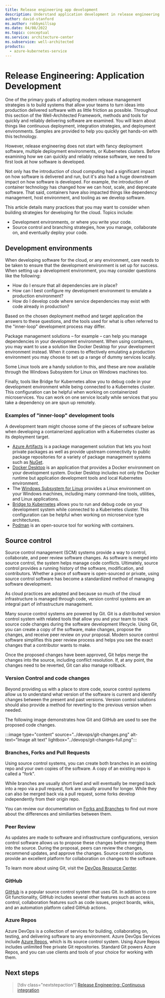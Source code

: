 ```yaml
---
title: Release engineering app development
description: Understand application development in release engineering. Build systems so your teams can turn ideas into production-delivered software with minimal friction.
author: david-stanford
ms.author: robbymillsap
ms.date: 04/08/2022
ms.topic: conceptual
ms.service: architecture-center
ms.subservice: well-architected
products:
  - azure-kubernetes-service
---
```


# Release Engineering: Application Development

One of the primary goals of adopting modern release management strategies is to build systems that allow your teams to turn ideas into production delivered software with as little friction as possible. Throughout this section of the Well-Architected Framework, methods and tools for quickly and reliably delivering software are examined. You will learn about things like continuous deployment, integration strategies, and deployment environments. Samples are provided to help you quickly get hands-on with this technology.

However, release engineering does not start with fancy deployment software, multiple deployment environments, or Kubernetes clusters. Before examining how we can quickly and reliably release software, we need to first look at how software is developed. 

Not only has the introduction of cloud computing had a significant impact on how software is delivered and run, but it's also had a huge downstream impact on how software is developed. For example, the introduction of container technology has changed how we can host, scale, and deprecate software. That said, containers have also impacted things like dependency management, host environment, and tooling as we develop software.

This article details many practices that you may want to consider when building strategies for developing for the cloud. Topics include:

- Development environments, or where you write your code.
- Source control and branching strategies, how you manage, collaborate on, and eventually deploy your code.

## Development environments

When developing software for the cloud, or any environment, care needs to be taken to ensure that the development environment is set up for success. When setting up a development environment, you may consider questions like the following:

- How do I ensure that all dependencies are in place?
- How can I best configure my development environment to emulate a production environment?
- How do I develop code where service dependencies may exist with code already in production?

Based on the chosen deployment method and target application the answers to these questions, and the tools used for what is often referred to the "inner-loop" development process may differ. 

Package management solutions – for example – can help you manage dependencies in your development environment. When using containers, you may want to use a solution like Docker Desktop for your development environment instead. 
When it comes to effectively emulating a production environment you may choose to set up a range of dummy services locally. 

Some Linux tools are a handy solution to this, and these are now available through the Windows Subsystem for Linux on Windows machines too. 

Finally, tools like Bridge for Kubernetes allow you to debug code in your development environment while being connected to a Kubernetes cluster. This configuration can be helpful when working on containerized microservices. You can work on one service locally while services that you take a dependency on are spun up remotely.

### Examples of "inner-loop" development tools

A development team might choose some of the pieces of software below when developing a containerized application with a Kubernetes cluster as its deployment target.

- [Azure Artifacts](https://azure.microsoft.com/en-us/services/devops/artifacts/) is a package management solution that lets you host private packages as well as provide upstream connectivity to public package repositories for a variety of package management systems such as [NuGet](https://www.nuget.org/). 
- [Docker Desktop](https://www.docker.com/products/docker-desktop) is an application that provides a Docker environment on your development system. Docker Desktop includes not only the Docker runtime but application development tools and local Kubernetes environment. 
- The [Windows Subsystem for Linux](/windows/wsl/) provides a Linux environment on your Windows machines, including many command-line tools, utilities, and Linux applications.
- [Bridge to Kubernetes](/visualstudio/containers/bridge-to-kubernetes) allows you to run and debug code on your development system while connected to a Kubernetes cluster. This configuration can be helpful when working on microservice type architectures. 
- [Podman](https://developers.redhat.com/articles/podman-next-generation-linux-container-tools) is an open-source tool for working with containers.

## Source control

Source control management (SCM) systems provide a way to control, collaborate, and peer review software changes. As software is merged into source control, the system helps manage code conflicts. Ultimately, source control provides a running history of the software, modification, and contributors. Whether a piece of software is open-sourced or private, using source control software has become a standardized method of managing software development. 

As cloud practices are adopted and because so much of the cloud infrastructure is managed through code, version control systems are an integral part of infrastructure management.

Many source control systems are powered by Git. Git is a distributed version control system with related tools that allow you and your team to track source code changes during the software development lifecycle. Using Git, you can create a copy of the software, make changes, propose the changes, and receive peer review on your proposal. Modern source control software simplifies this peer review process and helps you see the exact changes that a contributor wants to make. 

Once the proposed changes have been approved, Git helps merge the changes into the source, including conflict resolution. If, at any point, the changes need to be reverted, Git can also manage rollback.

### Version Control and code changes

Beyond providing us with a place to store code, source control systems allow us to understand what version of the software is current and identify changes between the present and past versions. Version control solutions should also provide a method for reverting to the previous version when needed.

The following image demonstrates how Git and GitHub are used to see the proposed code changes.

:::image type="content" source="../devops/git-changes.png" alt-text="Image alt text" lightbox="../devops/git-changes-full.png":::

### Branches, Forks and Pull Requests

Using source control systems, you can create both branches in an existing repo and your own copies of the software. A copy of an existing repo is called a "fork". 

While branches are usually short lived and will eventually be merged back into a repo via a pull request, fork are usually around for longer. While they can also be merged back via a pull request, some forks develop independently from their origin repo.

You can review our documentation on [Forks and Branches](/azure/devops/repos/git/forks) to find out more about the differences and similiarties between them.

### Peer Review

As updates are made to software and infrastructure configurations, version control software allows us to propose these changes before merging them into the source. During the proposal, peers can review the changes, recommend updates, and approve the changes. Source control solutions provide an excellent platform for collaboration on changes to the software.

To learn more about using Git, visit the [DevOps Resource Center](/devops/develop/git/what-is-git).

### GitHub

[GitHub](https://github.com) is a popular source control system that uses Git. In addition to core Git functionality, GitHub includes several other features such as access control, collaboration features such as code issues, project boards, wikis, and an automation platform called GitHub actions.

### Azure Repos

Azure DevOps is a collection of services for building, collaborating on, testing, and delivering software to any environment. Azure DevOps Services include [Azure Repos](/azure/devops/repos), which is its source control system. Using Azure Repos includes unlimited free private Git repositories. Standard Git powers Azure Repos, and you can use clients and tools of your choice for working with them.

## Next steps

> [!div class="nextstepaction"]
> [Release Engineering: Continuous integration](./release-engineering-ci.md)
